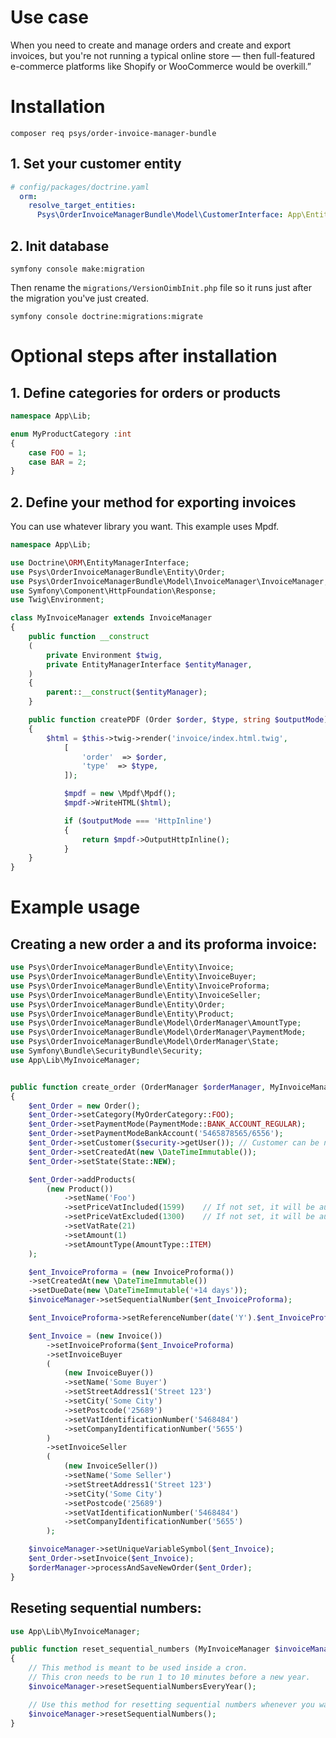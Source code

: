 # Use case

When you need to create and manage orders and create and export invoices, but you're not running a typical online store — then full-featured e-commerce platforms like Shopify or WooCommerce would be overkill.”

# Installation

`composer req psys/order-invoice-manager-bundle`

## 1. Set your customer entity

``` yaml
# config/packages/doctrine.yaml
  orm:
    resolve_target_entities:                                                              
      Psys\OrderInvoiceManagerBundle\Model\CustomerInterface: App\Entity\YourCustomerEntity
```

## 2. Init database

``` command
symfony console make:migration
```
Then rename the `migrations/VersionOimbInit.php` file so it runs just after the migration you've just created.
``` command
symfony console doctrine:migrations:migrate
```

# Optional steps after installation

## 1. Define categories for orders or products

``` php
namespace App\Lib;

enum MyProductCategory :int
{
    case FOO = 1;
    case BAR = 2;
}
```

## 2. Define your method for exporting invoices

You can use whatever library you want. This example uses Mpdf. 
``` php
namespace App\Lib;

use Doctrine\ORM\EntityManagerInterface;
use Psys\OrderInvoiceManagerBundle\Entity\Order;
use Psys\OrderInvoiceManagerBundle\Model\InvoiceManager\InvoiceManager;
use Symfony\Component\HttpFoundation\Response;
use Twig\Environment;

class MyInvoiceManager extends InvoiceManager
{    
    public function __construct
    (
        private Environment $twig,
        private EntityManagerInterface $entityManager,
    )
    {
        parent::__construct($entityManager);
    }

    public function createPDF (Order $order, $type, string $outputMode)
    {        
        $html = $this->twig->render('invoice/index.html.twig', 
            [
                'order'  => $order,
                'type'  => $type,
            ]);

            $mpdf = new \Mpdf\Mpdf();
            $mpdf->WriteHTML($html);

            if ($outputMode === 'HttpInline') 
            {
                return $mpdf->OutputHttpInline();
            }
    }
}
```


# Example usage

## Creating a new order a and its proforma invoice:
``` php
use Psys\OrderInvoiceManagerBundle\Entity\Invoice;
use Psys\OrderInvoiceManagerBundle\Entity\InvoiceBuyer;
use Psys\OrderInvoiceManagerBundle\Entity\InvoiceProforma;
use Psys\OrderInvoiceManagerBundle\Entity\InvoiceSeller;
use Psys\OrderInvoiceManagerBundle\Entity\Order;
use Psys\OrderInvoiceManagerBundle\Entity\Product;
use Psys\OrderInvoiceManagerBundle\Model\OrderManager\AmountType;
use Psys\OrderInvoiceManagerBundle\Model\OrderManager\PaymentMode;
use Psys\OrderInvoiceManagerBundle\Model\OrderManager\State;
use Symfony\Bundle\SecurityBundle\Security;
use App\Lib\MyInvoiceManager;


public function create_order (OrderManager $orderManager, MyInvoiceManager $invoiceManager, Security $security)
{       
    $ent_Order = new Order();
    $ent_Order->setCategory(MyOrderCategory::FOO);
    $ent_Order->setPaymentMode(PaymentMode::BANK_ACCOUNT_REGULAR);
    $ent_Order->setPaymentModeBankAccount('5465878565/6556');
    $ent_Order->setCustomer($security->getUser()); // Customer can be null
    $ent_Order->setCreatedAt(new \DateTimeImmutable());
    $ent_Order->setState(State::NEW);

    $ent_Order->addProducts(
        (new Product())
            ->setName('Foo')
            ->setPriceVatIncluded(1599)    // If not set, it will be automatically calculated from price exclusive of VAT
            ->setPriceVatExcluded(1300)    // If not set, it will be automatically calculated from price inclusive of VAT
            ->setVatRate(21)
            ->setAmount(1)
            ->setAmountType(AmountType::ITEM)
    );

    $ent_InvoiceProforma = (new InvoiceProforma())
    ->setCreatedAt(new \DateTimeImmutable())
    ->setDueDate(new \DateTimeImmutable('+14 days'));
    $invoiceManager->setSequentialNumber($ent_InvoiceProforma);

    $ent_InvoiceProforma->setReferenceNumber(date('Y').$ent_InvoiceProforma->getSequentialNumber()); // Use custom formatting for the reference number

    $ent_Invoice = (new Invoice())
        ->setInvoiceProforma($ent_InvoiceProforma)
        ->setInvoiceBuyer
        (
            (new InvoiceBuyer())
            ->setName('Some Buyer')
            ->setStreetAddress1('Street 123')
            ->setCity('Some City')
            ->setPostcode('25689')
            ->setVatIdentificationNumber('5468484')
            ->setCompanyIdentificationNumber('5655')
        )
        ->setInvoiceSeller
        (
            (new InvoiceSeller())
            ->setName('Some Seller')
            ->setStreetAddress1('Street 123')
            ->setCity('Some City')
            ->setPostcode('25689')
            ->setVatIdentificationNumber('5468484')
            ->setCompanyIdentificationNumber('5655')
        );

    $invoiceManager->setUniqueVariableSymbol($ent_Invoice);
    $ent_Order->setInvoice($ent_Invoice);
    $orderManager->processAndSaveNewOrder($ent_Order);
}
```

## Reseting sequential numbers:
``` php
use App\Lib\MyInvoiceManager;

public function reset_sequential_numbers (MyInvoiceManager $invoiceManager)
{       
    // This method is meant to be used inside a cron. 
    // This cron needs to be run 1 to 10 minutes before a new year.
    $invoiceManager->resetSequentialNumbersEveryYear();

    // Use this method for resetting sequential numbers whenever you want.
    $invoiceManager->resetSequentialNumbers();
}
```